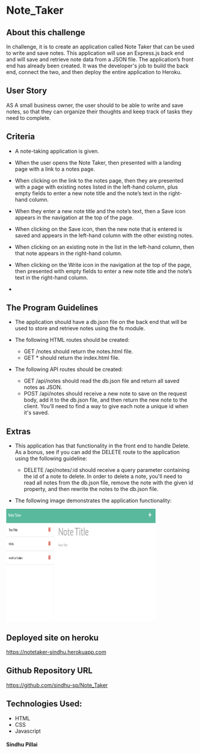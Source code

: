 # Note_Taker


## About this challenge

In challenge, it is to create an application called Note Taker that can be used to write and save notes. This application will use an Express.js back end and will save and retrieve note data from a JSON file. The application’s front end has already been created. It was the developer's job to build the back end, connect the two, and then deploy the entire application to Heroku.
 

## User Story

AS A small business owner, the user should to be able to write and save notes, so that they can organize their thoughts and keep track of tasks they need to complete.


## Criteria

- A note-taking application is given.

- When the user opens the Note Taker, then presented with a landing page with a link to a notes page.

- When clicking on the link to the notes page, then they are presented with a page with existing notes listed in the left-hand column, plus empty fields to enter a new note title and the note’s text in the right-hand column.

- When they enter a new note title and the note’s text, then a Save icon appears in the navigation at the top of the page.

- When clicking on the Save icon, then the new note that is entered is saved and appears in the left-hand column with the other existing notes.

- When clicking on an existing note in the list in the left-hand column, then that note appears in the right-hand column.

- When clicking on the Write icon in the navigation at the top of the page, then presented with empty fields to enter a new note title and the note’s text in the right-hand column.
- 

## The Program Guidelines

- The application should have a db.json file on the back end that will be used to store and retrieve notes using the fs module.

- The following HTML routes should be created:
  - GET /notes should return the notes.html file.
  - GET * should return the index.html file.

- The following API routes should be created:
  - GET /api/notes should read the db.json file and return all saved notes as JSON.
  - POST /api/notes should receive a new note to save on the request body, add it to the db.json file, and then return the new note to the client. You'll need to find a way to give each note a unique id when it's saved.
 

## Extras

- This application has that functionality in the front end to handle Delete. As a bonus, see if you can add the DELETE route to the application using the following guideline:
  - DELETE /api/notes/:id should receive a query parameter containing the id of a note to delete. 
  In order to delete a note, you'll need to read all notes from the db.json file, remove the note with the given id property, and then rewrite the notes to the db.json file.
  

- The following image demonstrates the application functionality:
<img src="./public/assets/note_taker.png" alt="refresh page" height = 300 width= 400 />

## Deployed site on heroku
https://notetaker-sindhu.herokuapp.com


## Github Repository URL
https://github.com/sindhu-sp/Note_Taker


## Technologies Used:
- HTML
- CSS
- Javascript



#### Sindhu Pillai

